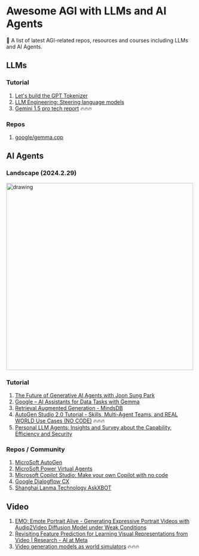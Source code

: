 # Awesome AGI with LLMs and AI Agents
🤖 A list of latest AGI-related repos, resources and courses including LLMs and AI Agents.

## LLMs

### Tutorial

1. [Let's build the GPT Tokenizer](https://www.youtube.com/watch?v=zduSFxRajkE)
2. [LLM Engineering: Steering language models](https://www.wandb.courses/courses/steering-language-models)
3. [Gemini 1.5 pro tech report](https://storage.googleapis.com/deepmind-media/gemini/gemini_v1_5_report.pdf) 🔥🔥🔥

### Repos

1. [google/gemma.cpp](https://github.com/google/gemma.cpp)

## AI Agents

### Landscape (2024.2.29)

<img src="https://github.com/yaohaizhou/awesome-agi/assets/49476888/dfa602d9-b0e9-4f9f-82b1-4613bbd59b4f" alt="drawing" style="width:500px;"/>

### Tutorial

1. [The Future of Generative AI Agents with Joon Sung Park](https://youtu.be/vVb366mGtXo?si=redp1VfHF9fWYSQd)
2. [Google – AI Assistants for Data Tasks with Gemma](https://www.kaggle.com/competitions/data-assistants-with-gemma/?utm_medium=social&utm_source=linkedin&utm_campaign=comp-gemma1)
3. [Retrieval Augmented Generation - MindsDB](https://docs.mindsdb.com/integrations/ai-engines/rag#simple-example)
4. [AutoGen Studio 2.0 Tutorial - Skills, Multi-Agent Teams, and REAL WORLD Use Cases (NO CODE)](https://www.youtube.com/watch?v=4ZqJSfV4818) 🔥🔥🔥
5. [Personal LLM Agents: Insights and Survey about the Capability, Efficiency and Security](https://arxiv.org/abs/2401.05459)

### Repos / Community

1. [MicroSoft AutoGen](https://github.com/microsoft/autogen)
2. [MicroSoft Power Virtual Agents](https://learn.microsoft.com/en-us/power-platform/release-plan/2023wave1/power-virtual-agents/)
3. [Microsoft Copilot Studio: Make your own Copilot with no code](https://www.youtube.com/watch?v=sJUJbYEoqSo&ab_channel=MicrosoftReactor)
4. [Google Dialogflow CX](https://cloud.google.com/dialogflow/cx/docs/basics)
5. [Shanghai Lanma Technology AskXBOT](https://www.askxbot.com/community/)

## Video

1. [EMO: Emote Portrait Alive - Generating Expressive Portrait Videos with Audio2Video Diffusion Model under Weak Conditions](https://humanaigc.github.io/emote-portrait-alive/)
2. [Revisiting Feature Prediction for Learning Visual Representations from Video | Research - AI at Meta](https://ai.meta.com/research/publications/revisiting-feature-prediction-for-learning-visual-representations-from-video/)
3. [Video generation models as world simulators](https://openai.com/research/video-generation-models-as-world-simulators) 🔥🔥🔥
